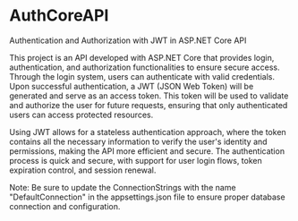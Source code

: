 # AuthCoreAPI

Authentication and Authorization with JWT in ASP.NET Core API

This project is an API developed with ASP.NET Core that provides login, authentication, and authorization functionalities to ensure secure access. Through the login system, users can authenticate with valid credentials. Upon successful authentication, a JWT (JSON Web Token) will be generated and serve as an access token. This token will be used to validate and authorize the user for future requests, ensuring that only authenticated users can access protected resources.

Using JWT allows for a stateless authentication approach, where the token contains all the necessary information to verify the user's identity and permissions, making the API more efficient and secure. The authentication process is quick and secure, with support for user login flows, token expiration control, and session renewal.

Note: Be sure to update the ConnectionStrings with the name "DefaultConnection" in the appsettings.json file to ensure proper database connection and configuration.
